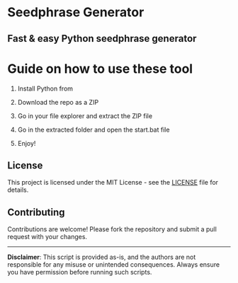 # Seedphrase Generator
   
## Fast & easy Python seedphrase generator

# Guide on how to use these tool

1. Install Python from   
   
2. Download the repo as a ZIP   
 
3. Go in your file explorer and extract the ZIP file 

4. Go in the extracted folder and open the start.bat file  
 
5. Enjoy!  
  
## License 

This project is licensed under the MIT License - see the [LICENSE](LICENSE) file for details.
  
## Contributing 
  
Contributions are welcome! Please fork the repository and submit a pull request with your changes.  

--- 
  
**Disclaimer**: This script is provided as-is, and the authors are not responsible for any misuse or unintended consequences. Always ensure you have permission before running such scripts. 
